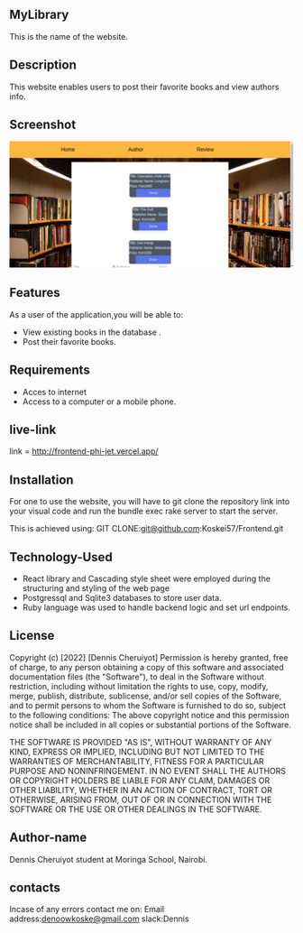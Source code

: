 ## MyLibrary
This is the name of the website.

## Description
This website enables users to  post  their favorite books and view authors info.
## Screenshot
![myLibrary](./myLib.png)
## Features
As a user of the application,you will be able to:
 * View existing books in the database .
 * Post their favorite books.

## Requirements
* Acces to internet 
* Access to a computer or a mobile phone.

## live-link
link = http://frontend-phi-jet.vercel.app/

 ## Installation
For one to use the website, you will have to git clone the repository link into your visual code and run the bundle exec rake server to start the server.

This is achieved using:
GIT CLONE:git@github.com:Koskei57/Frontend.git


## Technology-Used
* React library and Cascading style sheet were employed during the structuring and styling of the web page
* Postgressql and Sqlite3 databases to store user data.
* Ruby language was used to handle backend logic  and set url endpoints.

## License
Copyright (c) [2022] [Dennis Cheruiyot] Permission is hereby granted, free of charge, to any person obtaining a copy of this software and associated documentation files (the "Software"), to deal in the Software without restriction, including without limitation the rights to use, copy, modify, merge, publish, distribute, sublicense, and/or sell copies of the Software, and to permit persons to whom the Software is furnished to do so, subject to the following conditions: The above copyright notice and this permission notice shall be included in all copies or substantial portions of the Software.

THE SOFTWARE IS PROVIDED "AS IS", WITHOUT WARRANTY OF ANY KIND, EXPRESS OR IMPLIED, INCLUDING BUT NOT LIMITED TO THE WARRANTIES OF MERCHANTABILITY, FITNESS FOR A PARTICULAR PURPOSE AND NONINFRINGEMENT. IN NO EVENT SHALL THE AUTHORS OR COPYRIGHT HOLDERS BE LIABLE FOR ANY CLAIM, DAMAGES OR OTHER LIABILITY, WHETHER IN AN ACTION OF CONTRACT, TORT OR OTHERWISE, ARISING FROM, OUT OF OR IN CONNECTION WITH THE SOFTWARE OR THE USE OR OTHER DEALINGS IN THE SOFTWARE.

## Author-name
Dennis Cheruiyot student at Moringa School, Nairobi.

## contacts
Incase of any errors contact me on:
Email address:denoowkoske@gmail.com slack:Dennis